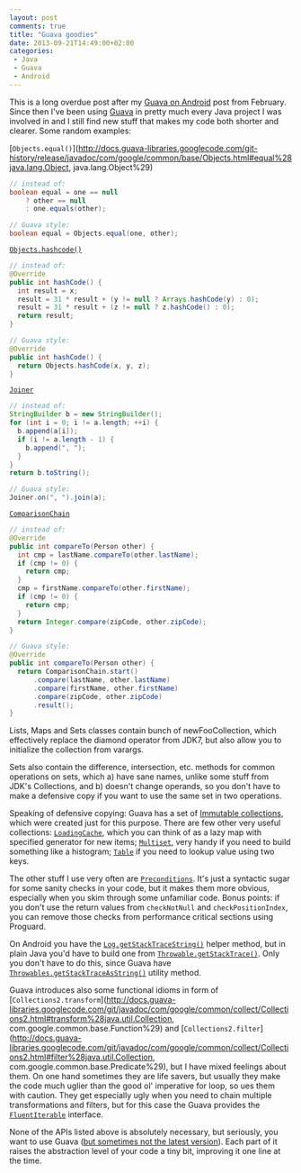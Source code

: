 ```yaml
---
layout: post
comments: true
title: "Guava goodies"
date: 2013-09-21T14:49:00+02:00
categories:
 - Java
 - Guava
 - Android
---
```


This is a long overdue post after my [Guava on Android](/blog/2013/02/20/guava-on-android) post from February. Since then I've been using [Guava](https://code.google.com/p/guava-libraries/) in pretty much every Java project I was involved in and I still find new stuff that makes my code both shorter and clearer. Some random examples:

[`Objects.equal()`](http://docs.guava-libraries.googlecode.com/git-history/release/javadoc/com/google/common/base/Objects.html#equal%28java.lang.Object, java.lang.Object%29)
``` java
// instead of:
boolean equal = one == null
    ? other == null
    : one.equals(other);

// Guava style:
boolean equal = Objects.equal(one, other);
```

[`Objects.hashcode()`](http://docs.guava-libraries.googlecode.com/git-history/release/javadoc/com/google/common/base/Objects.html#hashCode%28java.lang.Object...%29)
``` java
// instead of:
@Override
public int hashCode() {
  int result = x;
  result = 31 * result + (y != null ? Arrays.hashCode(y) : 0);
  result = 31 * result + (z != null ? z.hashCode() : 0);
  return result;
}

// Guava style:
@Override
public int hashCode() {
  return Objects.hashCode(x, y, z);
}
```

[`Joiner`](http://docs.guava-libraries.googlecode.com/git-history/release/javadoc/com/google/common/base/Joiner.html)
``` java
// instead of:
StringBuilder b = new StringBuilder();
for (int i = 0; i != a.length; ++i) {
  b.append(a[i]);
  if (i != a.length - 1) {
    b.append(", ");
  }
}
return b.toString();

// Guava style:
Joiner.on(", ").join(a);
```

[`ComparisonChain`](http://docs.guava-libraries.googlecode.com/git-history/release/javadoc/com/google/common/collect/ComparisonChain.html)
``` java
// instead of:
@Override
public int compareTo(Person other) {
  int cmp = lastName.compareTo(other.lastName);
  if (cmp != 0) {
    return cmp;
  }
  cmp = firstName.compareTo(other.firstName);
  if (cmp != 0) {
    return cmp;
  }
  return Integer.compare(zipCode, other.zipCode);
}

// Guava style:
@Override
public int compareTo(Person other) {
  return ComparisonChain.start()
      .compare(lastName, other.lastName)
      .compare(firstName, other.firstName)
      .compare(zipCode, other.zipCode)
      .result();
}
```

Lists, Maps and Sets classes contain bunch of newFooCollection, which effectively replace the diamond operator from JDK7, but also allow you to initialize the collection from varargs.

Sets also contain the difference, intersection, etc. methods for common operations on sets, which a) have sane names, unlike some stuff from JDK's Collections, and b) doesn't change operands, so you don't have to make a defensive copy if you want to use the same set in two operations.

Speaking of defensive copying: Guava has a set of [Immutable collections](https://code.google.com/p/guava-libraries/wiki/ImmutableCollectionsExplained), which were created just for this purpose. There are few other very useful collections: [`LoadingCache`](http://docs.guava-libraries.googlecode.com/git/javadoc/com/google/common/cache/LoadingCache.html), which you can think of as a lazy map with specified generator for new items; [`Multiset`](http://docs.guava-libraries.googlecode.com/git/javadoc/com/google/common/collect/Multiset.html), very handy if you need to build something like a histogram; [`Table`](http://docs.guava-libraries.googlecode.com/git/javadoc/com/google/common/collect/Table.html) if you need to lookup value using two keys.

The other stuff I use very often are [`Preconditions`](http://docs.guava-libraries.googlecode.com/git/javadoc/com/google/common/base/Preconditions.html). It's just a syntactic sugar for some sanity checks in your code, but it makes them more obvious, especially when you skim through some unfamiliar code. Bonus points: if you don't use the return values from `checkNotNull` and `checkPositionIndex`, you can remove those checks from performance critical sections using Proguard.

On Android you have the [`Log.getStackTraceString()`](http://developer.android.com/reference/android/util/Log.html#getStackTraceString%28java.lang.Throwable%29) helper method, but in plain Java you'd have to build one from [`Throwable.getStackTrace()`](http://developer.android.com/reference/java/lang/Throwable.html#getStackTrace%28%29). Only you don't have to do this, since Guava have [`Throwables.getStackTraceAsString()`](http://docs.guava-libraries.googlecode.com/git/javadoc/com/google/common/base/Throwables.html#getStackTraceAsString%28java.lang.Throwable%29) utility method.

Guava introduces also some functional idioms in form of [`Collections2.transform`](http://docs.guava-libraries.googlecode.com/git/javadoc/com/google/common/collect/Collections2.html#transform%28java.util.Collection, com.google.common.base.Function%29) and [`Collections2.filter`](http://docs.guava-libraries.googlecode.com/git/javadoc/com/google/common/collect/Collections2.html#filter%28java.util.Collection, com.google.common.base.Predicate%29), but I have mixed feelings about them. On one hand sometimes they are life savers, but usually they make the code much uglier than the good ol' imperative for loop, so ues them with caution. They get especially ugly when you need to chain multiple transformations and filters, but for this case the Guava provides the [`FluentIterable`](http://docs.guava-libraries.googlecode.com/git/javadoc/com/google/common/collect/FluentIterable.html) interface.

None of the APIs listed above is absolutely necessary, but seriously, you want to use Guava ([but sometimes not the latest version](/blog/2013/06/26/guava-and-minsdkversion)). Each part of it raises the abstraction level of your code a tiny bit, improving it one line at the time.
